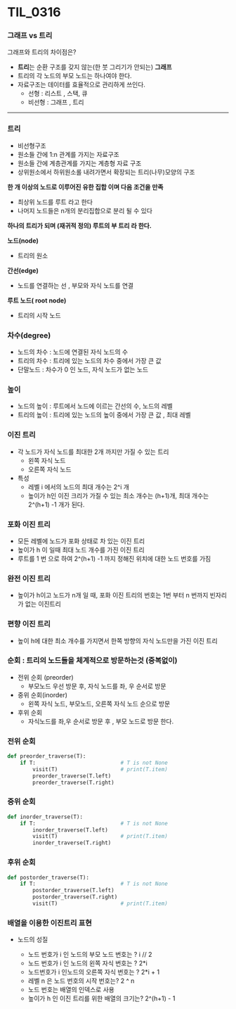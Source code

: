 # TIL_0316

### 그래프 vs 트리

그래프와 트리의 차이점은?

- **트리**는 순환 구조를 갖지 않는(한 붓 그리기가 안되는) **그래프**
- 트리의 각 노드의 부모 노드는 하나여야 한다.
- 자료구조는 데이터를 효율적으로 관리하게 쓰인다.
  - 선형 : 리스트 , 스택, 큐 
  - 비선형 : 그래프 , 트리

----



### 트리

- 비선형구조
- 원소들 간에 1:n 관계를 가지는 자료구조
- 원소들 간에  계층관계를 가지는 계층형 자료 구조
- 상위원소에서 하위원소롤 내려가면서 확장되는 트리(나무)모양의 구조

**한 개 이상의 노드로 이루어진 유한 집합 이며 다음 조건을 만족**

- 최상위 노드를 루트 라고 한다
- 나머지 노드들은 n개의 분리집합으로 분리 될 수 있다

**하나의 트리가 되며 (재귀적 정의) 루트의 부 트리 라 한다.**



**노드(node)**

- 트리의 원소

**간선(edge)**

- 노드를 연결하는 선 , 부모와 자식 노드를 연결

**루트 노드( root node)**

- 트리의 시작 노드



### 차수(degree)

- 노드의 차수 : 노드에 연결된 자식 노드의 수
- 트리의 차수 : 트리에 있는 노드의 차수 중에서 가장 큰 값
- 단말노드 : 차수가 0 인 노드, 자식 노드가 없는 노드



### 높이

- 노드의 높이 : 루트에서 노드에 이르는 간선의 수, 노드의 레벨
- 트리의 높이 : 트리에 있는 노드의 높이 중에서 가장 큰 값 , 최대 레벨



### 이진 트리

- 각 노드가 자식 노드를 최대한 2개 까지만 가질 수 있는 트리
  - 왼쪽 자식 노드
  - 오른쪽 자식 노드
- 특성
  - 레벨 i 에서의 노드의 최대 개수는 2^i 개
  - 높이가 h인 이진 크리가 가질 수 있는 최소 개수는 (h+1)개, 최대 개수는 2^(h+1) -1 개가 된다.



### 포화 이진 트리

- 모든 레벨에 노드가 포화 상태로 차 있는 이진 트리
- 높이가  h 이 일때  최대 노드 개수를 가진 이진 트리
- 루트를 1 번 으로 하여  2^(h+1) -1 까지 정해진 위치에 대한 노드 번호를 가짐



### 완전 이진 트리

- 높이가 h이고 노드가 n개 일 때, 포화 이진 트리의 번호는 1번 부터 n 번까지 빈자리가 없는 이진트리

### 편향 이진 트리

- 높이 h에 대한 최소 개수를 가지면서 한쪽 방향의 자식 노드만을 가진 이진 트리





### 순회 : 트리의 노드들을 체계적으로 방문하는것 (중복없이)

- 전위 순회 (preorder)
  - 부모노드 우선 방문 후, 자식 노드를 좌, 우 순서로 방문
- 중위 순회(inorder)
  - 왼쪽 자식 노드, 부모노드, 오른쪽 자식 노드 순으로 방문
- 후위 순회
  - 자식노드를 좌,우 순서로 방문 후 , 부모 노드로 방문 한다.



### 전위 순회

```python
def preorder_traverse(T):
	if T:							# T is not None
		visit(T)					# print(T.item)
		preorder_traverse(T.left)
		preorder_traverse(T.right)
```



### 중위 순회

```python
def inorder_traverse(T):
	if T:							# T is not None
		inorder_traverse(T.left)
		visit(T)					# print(T.item)
		inorder_traverse(T.right)
```



### 후위 순회

```python
def postorder_traverse(T):
	if T:							# T is not None
		postorder_traverse(T.left)
		postorder_traverse(T.right)
		visit(T)					# print(T.item)
```



### 배열을 이용한 이진트리 표현

- 노드의 성질

  - 노드 번호가 i 인 노드의 부모 노드 번호는 ?  i // 2
  - 노드 번호가 i 인 노드의 왼쪽 자식 번호는 ? 2*i
  - 노드번호가 i 인노드의 오른쪽 자식 번호는  ? 2*i + 1
  - 레벨 n 은 노드 번호의 시작 번호는? 2 ^ n
  - 노드 번호는 배열의 인덱스로 사용
  - 높이가 h 인 이진 트리를 위한 배열의 크기는? 2^(h+1) - 1

  ### 